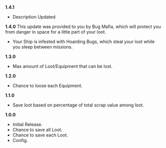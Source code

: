 **1.4.1**
- Description Updated

**1.4.0**
This update was provided to you by Bug Mafia, which will protect you from danger in space for a little part of your loot.
- Your Ship is infested with Hoarding Bugs, which steal your loot while you sleep between missions.

**1.3.0**
- Max amount of Loot/Equipment that can be lost.

**1.2.0**
- Chance to loose each Equipment.

**1.1.0**
- Save loot based on percentage of total scrap value among loot.

**1.0.0**
- Initial Release.
- Chance to save all Loot.
- Chance to save each Loot.
- Config.